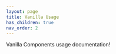```yaml
---
layout: page
title: Vanilla Usage
has_children: true
nav_order: 2
---
```


Vanilla Components usage documentation!